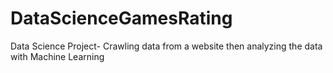 # DataScienceGamesRating
Data Science Project- Crawling data from a website then analyzing the data with Machine Learning 
